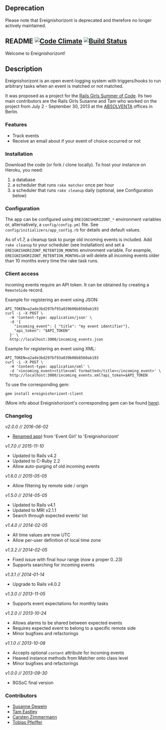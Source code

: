 ## Deprecation

Please note that Ereignishorizont is deprecated and therefore no longer actively maintained. 

## README [![Code Climate](https://codeclimate.com/github/Absolventa/ereignishorizont.png)](https://codeclimate.com/github/Absolventa/ereignishorizont) [![Build Status](https://travis-ci.org/Absolventa/ereignishorizont.png?branch=master)](https://travis-ci.org/Absolventa/ereignishorizont)

Welcome to Ereignishorizont!

## Description

Ereignishorizont is an open event-logging system
with triggers/hooks to run arbitrary tasks when an event is
matched or not matched.

It was proposed as a project for the [Rails Girls Summer of Code](http://railsgirlssummerofcode.org/).
Its two main contributors are the Rails Girls Susanne and Tam who
worked on the project from July 2 - September 30, 2013
at the [ABSOLVENTA](https://www.absolventa.de) offices in Berlin.



### Features

- Track events
- Receive an email about if your event of choice occurred or not

### Installation
Download the code (or fork / clone locally). To host your instance
on Heroku, you need:

1. a database
2. a scheduler that runs `rake matcher` once per hour
3. a scheduler that runs `rake cleanup` daily (optional, see Configuration below)

### Configuration

The app can be configured using `EREIGNISHORIZONT_*` environment variables
or, alternatively, a `config/config.yml` file. See `config/initializers/app_config.rb`
for details and default values.

As of v1.7, a cleanup task to purge old incoming events is included. Add `rake cleanup` to your scheduler (see Installation) and set a `EREIGNISHORIZONT_RETENTION_MONTHS` environment variable. For example, `EREIGNISHORIZONT_RETENTION_MONTHS=10` will delete all incoming events older than 10 months every time the rake task runs.

### Client access

incoming events require an API token. It can be obtained by
creating a ``RemoteSide`` record.

Example for registering an event using JSON:

    API_TOKEN=a2ade3bd297bf93a039b06b8560ab193
    curl -i -X POST \
      -H 'Content-type: application/json' \
      -d '{
        "incoming_event": { "title": "my event identifier"},
        "api_token": "$API_TOKEN"
      }' \
      http://localhost:3000/incoming_events.json


Example for registering an event using XML:

    API_TOKEN=a2ade3bd297bf93a039b06b8560ab193
    curl -i -X POST \
      -H 'Content-type: application/xml' \
      -d '<incoming_event><title>xml formatted</title></incoming_event>' \
      http://localhost:3000/incoming_events.xml?api_token=$API_TOKEN

To use the corresponding gem:

`gem install ereignishorizont-client`

(More info about Ereignishorizont's corresponding gem can
be found [here](https://github.com/Absolventa/ereignishorizont-client)).

### Changelog

*v2.0.0 // 2016-06-02*
* [Renamed app](https://github.com/Absolventa/ereignishorizont/commit/31370d88e0cf53bc1018cb7ab85f65406cdb8055)) from 'Event Girl' to 'Ereignishorizont'

*v1.7.0 // 2015-11-10*
* Updated to Rails v4.2
* Updated to C-Ruby 2.2
* Allow auto-purging of old incoming events

*v1.6.0 // 2015-05-05*
* Allow filtering by remote side / origin

*v1.5.0 // 2014-05-05*
* Updated to Rails v4.1
* Updated to MRI v2.1.1
* Search through expected events' list

*v1.4.0 // 2014-02-05*
* All time values are now UTC
* Allow per-user definition of local time zone

*v1.3.2 // 2014-02-05*
* Fixed issue with final hour range (now a proper 0..23)
* Supports searching for incoming events

*v1.3.1 // 2014-01-14*
* Upgrade to Rails v4.0.2

*v1.3.0 // 2013-11-05*
* Supports event expectations for monthly tasks

*v1.2.0 // 2013-10-24*
* Allows alarms to be shared between expected events
* Requires expected event to belong to a specific remote side
* Minor bugfixes and refactorings

*v1.1.0 // 2013-10-08*
* Accepts optional ``content`` attribute for incoming events
* Heaved instance methods from Matcher onto class level
* Minor bugfixes and refactorings

*v1.0.0 // 2013-09-30*
* RGSoC final version

### Contributors

- [Susanne Dewein](https://github.com/FrauBienenstich)
- [Tam Eastley](https://github.com/berlintam)
- [Carsten Zimmermann](https://github.com/carpodaster)
- [Tobias Pfeiffer](https://github.com/PragTob)
